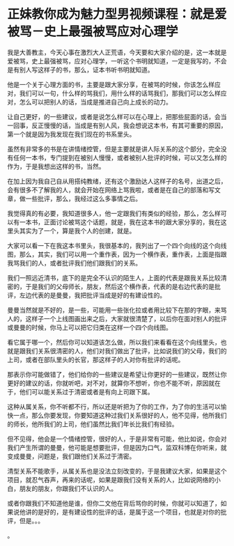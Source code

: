 # 正妹教你成为魅力型男视频课程：就是爱被骂－史上最强被骂应对心理学

我是大善教主，今天心事在激烈大人正荒语，今天要和大家介绍的是，这一本就是爱被骂，史上最强被骂，应对心理学，一听这个书明就知道，一定是我写的，不会是有别人写这样子的书，那么，证本书听书明就知道。

他是一个关于心理方面的书，主要是跟大家分享，在被骂的时候，你该怎么样应对，我们可以一句，什么样的骂我们，用什么样的话骂我们，那我们可以怎么样应对，怎么可以把别人的话，当成是推进自己向上成长的动力。

让自己更好，的一些建议，或者是说怎么样可以在心理上，把那些屁面的话，会当一回事，反正慢慢的话，当成是有别人风，我会想说这本书，有其可重要的原因，第一个就是因为我发现在我们现在的书系里头。

虽然有非常多的书是在讲情绪控管，但是主要就是讲人际关系的这个部分，完全没有任何一本书，专门提到在被别人慢慢，或者被别人批评的时候，可以又怎么样的作为，于是我想出这样的书，当然。

在加上因为我自己自从用搭纯教绪，还有这个激励达人这样子的名号，出道之后，会有很多不了解我的人，就会开始在网络上骂我啦，或者是在自己的部落和写文章，做一些批评，那么，我经过这么多事情之后。

我觉得真的有必要，我知道很多人，他一定跟我们有类似的经验，那么，怎么样可以有一本书，正面讨论被骂这个话题，就是，我在这本书的跟大家分享的，我在这里头其实为了一个，算是我个人的创建，就是。

大家可以看一下在我这本书里头，我很基本的，我列出了一个四个向线的这个向线图，那么，其实，我们可以用一个重作表，因为一个横作表，重作表，上面是指跟我骂我们的人，或者批评我们他们跟我们的关系。

我们一照远近清书，底下的是完全不认识的陌生人，上面的代表是跟我关系比较清密的，于是我们的父母师长，朋友，然后这个横作表，代表的是右边代表的是批评，左边代表的是曼曼，我把批评当成是好的有建设性的。

曼曼当然就是不好的，是一些，可能用一些张化拉或者用比较下在那的字眼，来骂人的，这样子一个上线图画出来之后，大家就很清楚了，以后你在面对别人的批评或曼曼的时候，你马上可以把它归类在这样一个四个向线图。

看它属于哪一个，然后你可以知道该怎么做，所以我们来看看在这个向线里头，也就是跟我们关系很清密的人，他们对我们做出了批评，比如说我们的父母，我们的上司，或者在部队里头的长官，那这样子的人对你有批评的话呢。

那表示你可能做错了，他们给你的一些建议是希望让你更好的一些建议，既然让你更好的建议的话，你就听吧，对不对，就算你不想听，你也不能不听，原因就在于，他们可以能关系过于清密或者是有向上司跟下属。

这种从属关系，你不听都不行，所以还是听把为了你的工作，为了你的生活可以愉快一点，那么你要发现，你要知道这种过我们关系很好的人，他不见得，他所我们的师长，他所我们的上司，他们虽然比我们年长比我们有经验。

但不见得，他会是一个情绪控管，很好的人，于是非常有可能，他比如说，你会对我们产生所谓的曼曼，他可能是想要批评，但是因为口气，监双科博在你听来，就变成曼曼，问题是，我们跟他们关系过于清密。

清型关系不能歌手，从属关系也是没法立刻改变的，于是我建议大家，如果是这个项目，就忍气吞声，再来的话呢，如果是跟我们没有关系的人，比如说网络的小白，朋友的朋友，你跟我们不认识的人。

或者你跟我们不知道他是谁，但你二文他在背后骂你的时候，你就可以知道了，如果说他讲的是好的，是有建设性的批评的话，是属于这一个项目，也就是对你的批评，但是。。。

。